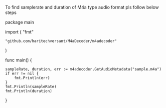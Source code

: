 To find samplerate and duration of M4a type audio format pls follow below steps

package main

import (
	"fmt"

	"github.com/haritechversant/M4aDecoder/m4adecoder"
)

func main() {

	sampleRate, duration, err := m4adecoder.GetAudioMetadata("sample.m4a")
	if err != nil {
		fmt.Println(err)
	}
	fmt.Println(sampleRate)
	fmt.Println(duration)

}
